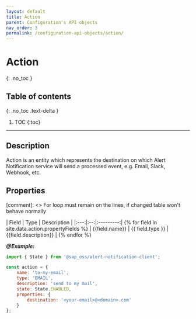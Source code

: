 ```yaml
---
layout: default
title: Action
parent: Configuration's API objects
nav_order: 3
permalink: /configuration-api-objects/action/
---
```


# Action
{: .no_toc }

## Table of contents
{: .no_toc .text-delta }

1. TOC
{:toc}

---

## Description

Action is an entity which represents the destination on which Alert Notification service will send a processed event, e.g. Email, Slack, Webhook, etc.

## Properties

[comment]: <> For loop must remain on the lines, if changed table won't behave normally

| Field | Type | Description |
|:---:|:--:|:---------:| {% for field in site.data.action.propertyFields %}
| {{field.name}} | {{ field.type }} | {{field.description}} | {% endfor %}


_**@Example:**_
```js
import { State } from '@sap_oss/alert-notification-client';

const action = {
    name: 'to-my-email',
    type: 'EMAIL',
    description: 'send to my mail',
    state: State.ENABLED,
    properties: {
        destination: '<your-email>@<domain>.com'
    }
};
```